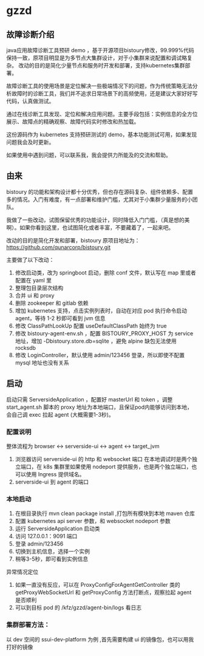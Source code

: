 # gzzd 

## 故障诊断介绍

java应用故障诊断工具预研 demo ，基于开源项目bistoury修改，99.999%代码保持一致，原项目明显是为多节点大集群设计，对于小集群来说配置和调试略复杂。
改动的目的是简化少量节点和服务时开发和部署，支持kubernetes集群部署。

故障诊断工具的使用场景是定位解决一些极端情况下的问题，作为传统策略无法分析故障时的诊断工具，我们并不追求日常场景下的高频使用，还是建议大家好好写代码，认真做测试。

通过在线诊断工具发现、定位和解决应用问题。主要手段包括：实例信息的全方位展示、故障点的精确观察、故障代码实时修改和热加载。

这份源码作为 kubernetes 支持预研测试的 demo，基本功能测试可用，如果发现问题我会及时更新。

如果使用中遇到问题，可以联系我，我会提供力所能及的交流和帮助。

## 由来
bistoury 的功能和架构设计都十分优秀，但也存在源码复杂、组件依赖多、配置多的情况。入门有难度，有一点部署和维护门槛，尤其对于小集群少量服务的小团队。

我做了一些改动，试图保留优秀的功能设计，同时降低入门门槛，（真是想的美啊）。如果你看到这里，也试图简化或者丰富，不要藏着了，一起来吧。

改动的目的是简化开发和部署，bistoury 原项目地址为： https://github.com/qunarcorp/bistoury.git

主要做了以下改动：
1. 修改启动类，改为 springboot 启动，删除 conf 文件，默认写在 map 里或者配置在 yaml 里
2. 整理包目录层次结构
3. 合并 ui 和 proxy 
4. 删除 zookeeper 和 gitlab 依赖
5. 增加 kubernetes 支持，点击实例列表时，自动在对应 pod 执行命令启动 agent，等待 1-2 秒即可看到 jvm 信息
6. 修改 ClassPathLookUp 配置 useDefaultClassPath 始终为 true
7. 修改 bistoury-agent-env.sh ，配置 BISTOURY_PROXY_HOST 为 service 地址，增加 -Dbistoury.store.db=sqlite ，避免 alpine 缺包无法使用 rocksdb
8. 修改 LoginController，默认使用 admin/123456 登录，所以即使不配置 mysql 地址也没有关系

## 启动

启动只需 ServersideApplication ，配置好 masterUrl 和 token ，调整 start_agent.sh 脚本的 proxy 地址为本地端口，且保证pod内能够访问到本地，会自己调 exec 拉起 agent (大概需要1-3秒)。

### 配置说明
整体流程为
browser <-> serverside-ui <-> agent <-> target_jvm

1. 浏览器访问 serverside-ui 的 http 和 websocket 端口
在本地调试时是两个独立端口，在 k8s 集群里如果使用 nodeport 提供服务，也是两个独立端口，也可以使用 Ingress 提供域名。
2. serverside-ui 到 agent 的端口 


### 本地启动
1. 在根目录执行 mvn clean package install ,打包所有模块到本地 maven 仓库
2. 配置 kubernetes api server 参数，和 websocket nodeport 参数
3. 运行 ServersideApplication 启动类
4. 访问 127.0.0.1：9091 端口
5. 登录 admin/123456
6. 切换到主机信息，选择一个实例
7. 稍等3-5秒，即可看到实例信息 

异常情况定位
1. 如果一直没有反应，可以在 ProxyConfigForAgentGetController 类的 getProxyWebSocketUrl 和 getProxyConfig 方法打断点，观察拉起 agent 是否顺利
2. 可以到目标 pod 的 /kfz/gzzd/agent-bin/logs 看日志


### 集群部署方法：

以 dev 空间的 ssui-dev-platform 为例 ,首先需要构建 ui 的镜像包，也可以用我打好的镜像


  
